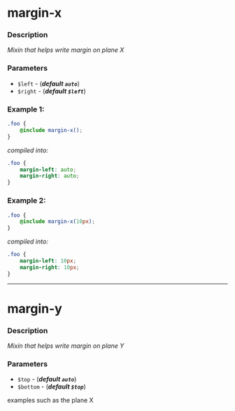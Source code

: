 # margin-x

### Description

_Mixin that helps write margin on plane X_

### Parameters
- `$left` - (***default ```auto```***)
- `$right` - (***default ```$left```***)

### Example 1:
```scss
.foo {
    @include margin-x();
}
```
_compiled into:_
```css
.foo {
    margin-left: auto;
    margin-right: auto;
}
```
### Example 2:
```scss
.foo {
    @include margin-x(10px);
}
```
_compiled into:_
```css
.foo {
    margin-left: 10px;
    margin-right: 10px;
}
```
---
# margin-y

### Description
_Mixin that helps write margin on plane Y_
### Parameters
- `$top` - (***default ```auto```***)
- `$bottom` - (***default ```$top```***)

examples such as the plane X